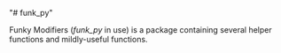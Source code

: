 "# funk_py" 

Funky Modifiers (*funk_py* in use) is a package containing several helper functions and
mildly-useful functions.
